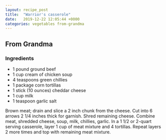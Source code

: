 ```yaml
---
layout: recipe_post
title:  "Warrior's casserole"
date:   2019-12-22 12:05:44 +0000
categories: vegetables from-grandma
---
```


## From Grandma
### Ingredients
* 1 pound ground beef
* 1 cup cream of chicken soup
* 4 teaspoons green chillies
* 1 package corn tortillas
* 1 stick (10 ounces) cheddar cheese
* 1 cup milk
* 1 teaspoon garlic salt


Brown meat; drain and slice a 2 inch chunk from the cheese. Cut into 6 arrows 2 1/4 inches thick for garnish. Shred remaining cheese. Combine meat, shredded cheese, soup, milk, chillies, garlic. In a 1 1/2 or 2-quart serving casserole, layer 1 cup of meat mixture and 4 tortillas. Repeat layers 2 more times and top with remaining meat mixture.
